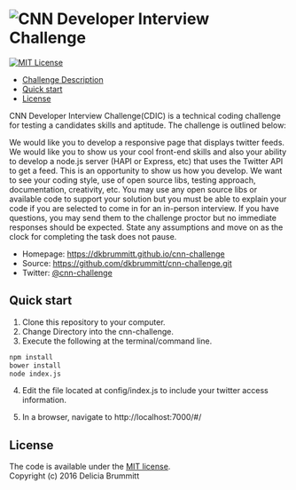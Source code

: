 
# ![CNN](public/favicon.ico) Developer Interview Challenge
[![MIT License](https://img.shields.io/badge/license-MIT-007EC7.svg?style=flat-square)](/LICENSE)

- [Challenge Description](#Description)
- [Quick start](#Quick)
- [License](#License)


CNN Developer Interview Challenge(CDIC) is a technical coding challenge for
testing a candidates skills and aptitude. The challenge is outlined below:

<a name="Description"></a>
We would like you to develop a responsive page that displays twitter feeds. We
would like you to show us your cool front-end skills and also your ability to
develop a node.js server (HAPI or Express, etc) that uses the Twitter API to
get a feed.  This is an opportunity to show us how you develop. We want to see
your coding style, use of open source libs, testing approach, documentation,
creativity, etc.  You may use any open source libs or available code to support
your solution but you must be able to explain your code if you are selected to
come in for an in-person interview.  If you have questions, you may send them
to the challenge proctor  but no immediate responses should be
expected.  State any assumptions and move on as the clock for completing the
task does not pause.

* Homepage: https://dkbrummitt.github.io/cnn-challenge
* Source: https://github.com/dkbrummitt/cnn-challenge.git
* Twitter: [@cnn-challenge](https://twitter.com/cnn-challenge)

<a name="Quick"></a>
## Quick start

1. Clone this repository to your computer.
2. Change Directory into the cnn-challenge.
3. Execute the following at the terminal/command line.
```sh
npm install
bower install
node index.js
```
4. Edit the file located at config/index.js to include your twitter access information.

5. In a browser, navigate to http://localhost:7000/#/

<a name="License"></a>
## License
The code is available under the [MIT license](/LICENSE.md).
<br>
Copyright (c) 2016 Delicia Brummitt
